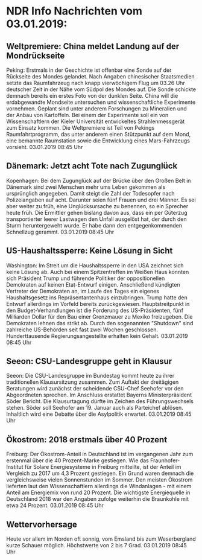 # NDR Info Nachrichten vom 03.01.2019:


## Weltpremiere: China meldet Landung auf der Mondrückseite
Peking: Erstmals in der Geschichte ist offenbar eine Sonde auf der Rückseite des Mondes gelandet. Nach Angaben chinesischer Staatsmedien setzte das Raumfahrzeug nach knapp vierwöchigem Flug um 03.26 Uhr deutscher Zeit in der Nähe vom Südpol des Mondes auf. Die Sonde schickte demnach bereits ein erstes Foto von der dunklen Seite. China will die erdabgewandte Mondseite untersuchen und wissenschaftliche Experimente vornehmen. Geplant sind unter anderem Forschungen zu Mineralien und der Anbau von Kartoffeln. Bei einem der Experimente soll ein von Wissenschaftlern der Kieler Universität entwickeltes Strahlenmessgerät zum Einsatz kommen. Die Weltpremiere ist Teil von Pekings Raumfahrtprogramm, das unter anderem einen Stützpunkt auf dem Mond, eine bemannte Raumstation sowie die Entwicklung eines Mars-Fahrzeugs vorsieht. 03.01.2019 08:45 Uhr 

## Dänemark: Jetzt acht Tote nach Zugunglück
Kopenhagen: Bei dem Zugunglück auf der Brücke über den Großen Belt in Dänemark sind zwei Menschen mehr ums Leben gekommen als ursprünglich angegeben. Damit steigt die Zahl der Todesopfer nach Polizeiangaben auf acht. Darunter seien fünf Frauen und drei Männer. Es sei aber weiter zu früh, eine Unglücksursache zu benennen, so ein Sprecher heute früh. Die Ermittler gehen bislang davon aus, dass ein per Güterzug transportierter leerer Lastwagen den Unfall ausgelöst hat, der durch den Sturm heruntergeweht wurde. Er habe dann den entgegenkommenden Schnellzug gerammt. 03.01.2019 08:45 Uhr 

## US-Haushaltssperre: Keine Lösung in Sicht
Washington: Im Streit um die Haushaltssperre in den USA zeichnet sich keine Lösung ab. Auch bei einem Spitzentreffen im Weißen Haus konnten sich Präsident Trump und führende Politiker der oppositionellen Demokraten auf keinen Etat-Entwurf einigen. Anschließend kündigten Vertreter der Demokraten an, im Laufe des Tages ein eigenes Haushaltsgesetz ins Repräsentantenhaus einzubringen. Trump hatte den Entwurf allerdings im Vorfeld bereits zurückgewiesen. Hauptstreitpunkt in den Budget-Verhandlungen ist die Forderung des US-Präsidenten, fünf Milliarden Dollar für den Bau einer Grenzmauer zu Mexiko freizugeben. Die Demokraten lehnen das strikt ab. Durch den sogenannten "Shutdown" sind zahlreiche US-Behörden seit fast zwei Wochen geschlossen. Hunderttausende Regierungsangestellte erhalten kein Gehalt. 03.01.2019 08:45 Uhr 

## Seeon: CSU-Landesgruppe geht in Klausur
Seeon: Die CSU-Landesgruppe im Bundestag kommt heute zu ihrer traditionellen Klausursitzung zusammen. Zum Auftakt der dreitägigen Beratungen wird zunächst der scheidende CSU-Chef Seehofer vor den Abgeordneten sprechen. Im Anschluss erstattet Bayerns Ministerpräsident Söder Bericht. Die Klausurtagung dürfte im Zeichen des Führungswechsels stehen. Söder soll Seehofer am 19. Januar auch als Parteichef ablösen. Inhaltlich wird eine Debatte über die Asylpolitik erwartet. 03.01.2019 08:45 Uhr 

## Ökostrom: 2018 erstmals über 40 Prozent
Freiburg: Der Ökostrom-Anteil in Deutschland ist im vergangenen Jahr zum erstenmal über die 40 Prozent-Marke gestiegen. Wie das Fraunhofer-Institut für Solare Energiesysteme in Freiburg mitteilte, ist der Anteil im Vergleich zu 2017 um 4,3 Prozent gestiegen. Ein Grund waren demnach die vergleichsweise vielen Sonnenstunden im Sommer. Den meisten Ökostrom lieferten laut den Wissenschaftlern allerdings die Windanlagen - mit einem Anteil am Energiemix von rund 20 Prozent. Die wichtigste Energiequelle in Deutschland 2018 war den Angaben zufolge weiterhin die Braunkohle mit etwa 24 Prozent. 03.01.2019 08:45 Uhr 

## Wettervorhersage
Heute vor allem im Norden oft sonnig, vom Emsland bis zum Weserbergland kurze Schauer möglich. Höchstwerte von 2 bis 7 Grad. 03.01.2019 08:45 Uhr 
